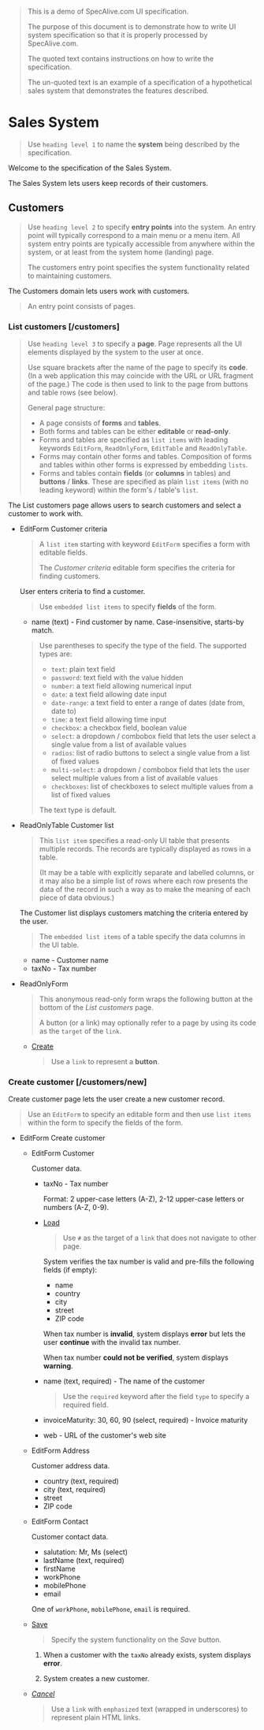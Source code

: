 > This is a demo of SpecAlive.com UI specification.
>
> The purpose of this document is to demonstrate how to write UI system specification
> so that it is properly processed by SpecAlive.com.
>
> The quoted text contains instructions on how to write the specification.
>
> The un-quoted text is an example of a specification of a hypothetical sales system
> that demonstrates the features described.

# Sales System

> Use `heading level 1` to name the **system** being described by the specification.

Welcome to the specification of the Sales System.

The Sales System lets users keep records of their customers.

## Customers

> Use `heading level 2` to specify **entry points** into the system.
> An entry point will typically correspond to a main menu or a menu item.
> All system entry points are typically accessible from anywhere within the system,
> or at least from the system home (landing) page.
> 
> The customers entry point specifies the system functionality related to maintaining customers.

The Customers domain lets users work with customers.

> An entry point consists of pages.

### List customers [/customers]

> Use `heading level 3` to specify a **page**.
> Page represents all the UI elements displayed by the system to the user at once.
>
> Use square brackets after the name of the page to specify its **code**.
> (In a web application this may coincide with the URL or URL fragment of the page.)
> The code is then used to link to the page from buttons and table rows (see below).
>
> General page structure:
>
> - A page consists of **forms** and **tables**.
> - Both forms and tables can be either **editable** or **read-only**.
> - Forms and tables are specified as `list items` with leading keywords
> `EditForm`, `ReadOnlyForm`, `EditTable` and `ReadOnlyTable`.
> - Forms may contain other forms and tables.
> Composition of forms and tables within other forms is expressed by embedding `lists`.
> - Forms and tables contain **fields** (or **columns** in tables)
> and **buttons** / **links**.
> These are specified as plain `list items` (with no leading keyword)
> within the form's / table's `list`.

The List customers page allows users to search customers
and select a customer to work with.

- EditForm Customer criteria

	> A `list item` starting with keyword `EditForm` specifies a form with editable fields.
	>
	> The _Customer criteria_ editable form specifies the criteria for
	> finding customers.

	User enters criteria to find a customer.

	> Use `embedded list items` to specify **fields** of the form.

	- name (text) - Find customer by name. Case-insensitive, starts-by match.
	
	> Use parentheses to specify the type of the field. The supported types are:
	>
	> - `text`: plain text field
	> - `password`: text field with the value hidden
	> - `number`: a text field allowing numerical input
	> - `date`: a text field allowing date input
	> - `date-range`: a text field to enter a range of dates (date from, date to)
	> - `time`: a text field allowing time input
	> - `checkbox`: a checkbox field, boolean value
	> - `select`: a dropdown / combobox field that lets the user select a single value from a list of available values
	> - `radios`: list of radio buttons to select a single value from a list of fixed values
	> - `multi-select`: a dropdown / combobox field that lets the user select multiple values from a list of available values
	> - `checkboxes`: list of checkboxes to select multiple values from a list of fixed values
	>
	> The text type is default.

- ReadOnlyTable Customer list

	> This `list item` specifies a read-only UI table that presents multiple records.
	> The records are typically displayed as rows in a table.
	>
	> (It may be a table with explicitly separate and labelled columns,
	> or it may also be a simple list of rows where each row presents the data
	> of the record in such a way as to make the meaning of each piece of data obvious.)

	The Customer list displays customers matching the criteria entered by the user.

	> The `embedded list items` of a table specify the data columns in the UI table.

	- name - Customer name
	- taxNo - Tax number

- ReadOnlyForm

	> This anonymous read-only form wraps the following button
	> at the bottom of the _List customers_ page.
	>
	> A button (or a link) may optionally refer to a page 
	> by using its code as the `target` of the `link`.

	- [Create](/customers/new "Create new customer")

		> Use a `link` to represent a **button**.

### Create customer [/customers/new]

Create customer page lets the user create a new customer record.

> Use an `EditForm` to specify an editable form 
> and then use `list items` within the form to specify the fields of the form.

- EditForm Create customer

	- EditForm Customer
	
		Customer data.

		- taxNo - Tax number
	
			Format: 2 upper-case letters (A-Z), 
			2-12 upper-case letters or numbers (A-Z, 0-9).
	
		- [Load](# "Verify tax number and load customer data")
		
			> Use `#` as the target of a `link` that does not navigate to other page.
	
			System verifies the tax number is valid and pre-fills the following fields (if empty):
	
			- name
			- country
			- city
			- street
			- ZIP code
			
			When tax number is **invalid**, system displays **error** 
			but lets the user **continue** with the invalid tax number.
			
			When tax number **could not be verified**, system displays **warning**.
	
		- name (text, required) - The name of the customer
		
			> Use the `required` keyword after the field `type` to specify a required field.
		
		- invoiceMaturity: 30, 60, 90 (select, required) - Invoice maturity
		- web - URL of the customer's web site

	- EditForm Address
	
		Customer address data.

		- country (text, required)
		- city (text, required)
		- street
		- ZIP code

	- EditForm Contact
	
		Customer contact data.
		
		- salutation: Mr, Ms (select)
		- lastName (text, required)
		- firstName
		- workPhone
		- mobilePhone
		- email
		
		One of `workPhone`, `mobilePhone`, `email` is required.
	
	- [Save](/customers/detail)
	
		> Specify the system functionality on the _Save_ button.
	
		1. When a customer with the `taxNo` already exists, system displays **error**.
		
		2. System creates a new customer.

	- [_Cancel_](/customers "Return back to Customer list")

		> Use a `link` with `emphasized` text (wrapped in underscores) to represent plain HTML links.
